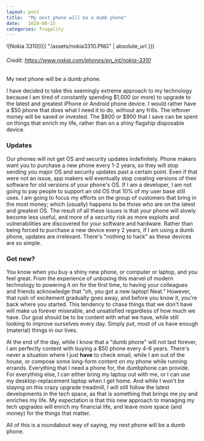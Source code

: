```yaml
---
layout: post
title:  "My next phone will be a dumb phone"
date:   2020-08-15
categories: frugality
---
```


![Nokia 3310]({{ "/assets/nokia3310.PNG" | absolute_url }})
###### Credit: https://www.nokia.com/phones/en_int/nokia-3310 ######

My next phone will be a dumb phone. 

I have decided to take this seemingly extreme approach to my technology because I am tired of constantly spending $1,000 (or more) to upgrade to the latest and greatest iPhone or Android phone device. I would rather have a $50 phone that does what I need it to do, without any frills. The leftover money will be saved or invested. The $800 or $900 that I save can be spent on things that enrich my life, rather than on a shiny flagship disposable device.

### Updates ###
Our phones will not get OS and security updates indefinitely. Phone makers want you to purchase a new phone every 1-2 years, so they will stop sending you major OS and security updates past a certain point. Even if that were not an issue, app makers will eventually stop creating versions of their software for old versions of your phone's OS. If I am a developer, I am not going to pay people to support an old OS that 10% of my user base still uses. I am going to focus my efforts on the group of customers that bring in the most money; which (usually) happens to be those who are on the latest and greatest OS. The result of all these issues is that your phone will slowly become less useful, and more of a security risk as more exploits and vulnerabilities are discovered for your software and hardware. Rather than being forced to purchase a new device every 2 years, if I am using a dumb phone, updates are irrelevant. There's "nothing to hack" as these devices are so simple.

### Got new? ###
You know when you buy a shiny new phone, or computer or laptop, and you feel great. From the experience of unboxing this marvel of modern technology to powering it on for the first time, to having your colleagues and friends acknowledge that "oh, you got a new laptop! Neat." However, that rush of excitement gradually goes away, and before you know it, you're back where you started. This tendency to chase things that we don't have will make us forever miserable, and unsatisfied regardless of how much we have. Our goal should be to be content with what we have, while still looking to improve ourselves every day. Simply put, most of us have enough (material) things in our lives.

At the end of the day, while I know that a "dumb phone" will not last forever, I am perfectly content with buying a $50 phone every 4-6 years. There's never a situation where I just **have** to check email, while I am out of the house, or compose some long-form content on my phone while running errands. Everything that I need a phone for, the dumbphone can provide. For everything else, I can either bring my laptop out with me, or I can use my desktop-replacement laptop when I get home. And while I won't be staying on this crazy upgrade treadmill, I will still follow the latest developments in the tech space, as that is something that brings me joy and enriches my life. My expectation is that this new approach to managing my tech upgrades will enrich my financial life, and leave more space (and money) for the things that matter. 

All of this is a roundabout way of saying, my next phone will be a dumb phone.
